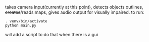 takes camera input(currently at this point), detects objects outlines, ~~creates~~/reads maps, gives audio output for visually impaired.
to run:
```
. venv/bin/activate
python main.py
```
will add a script to do that when there is a gui
